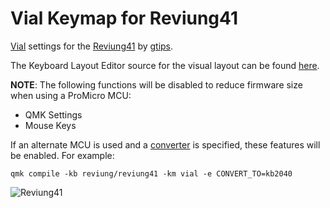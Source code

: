 # Vial Keymap for Reviung41

[Vial] settings for the [Reviung41] by [gtips].

The Keyboard Layout Editor source for the visual layout can be found [here][kle].

**NOTE**: The following functions will be disabled to reduce firmware size when using a ProMicro MCU:

  * QMK Settings
  * Mouse Keys

If an alternate MCU is used and a [converter] is specified, these features will be enabled.
For example:
```
qmk compile -kb reviung/reviung41 -km vial -e CONVERT_TO=kb2040
```

![Reviung41](https://github.com/gtips/reviung/blob/master/reviung41/image/REVIUNG41B-1.jpg?raw=true)

[Vial]: https://get.vial.today
[Reviung41]: https://github.com/gtips/reviung/tree/master/reviung41
[gtips]: https://reviung.com
[kle]: http://www.keyboard-layout-editor.com/#/gists/e7b3db0ccb704e9b38cefa526ca950b2
[converter]: https://docs.qmk.fm/#/feature_converters?id=supported-converters
